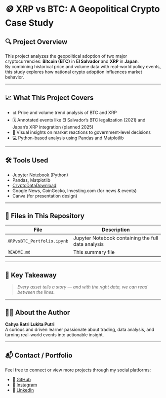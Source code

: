 # 🪙 XRP vs BTC: A Geopolitical Crypto Case Study

## 🔍 Project Overview
This project analyzes the geopolitical adoption of two major cryptocurrencies: **Bitcoin (BTC)** in **El Salvador** and **XRP** in **Japan**.  
By combining historical price and volume data with real-world policy events, this study explores how national crypto adoption influences market behavior.

---

## 📈 What This Project Covers
- 📊 Price and volume trend analysis of BTC and XRP  
- 🗓️ Annotated events like El Salvador’s BTC legalization (2021) and Japan’s XRP integration (planned 2025)  
- 🧠 Visual insights on market reactions to government-level decisions  
- 💻 Python-based analysis using Pandas and Matplotlib

---

## 🛠️ Tools Used
- Jupyter Notebook (Python)
- Pandas, Matplotlib
- [CryptoDataDownload](https://www.cryptodatadownload.com/)
- Google News, CoinGecko, Investing.com (for news & events)
- Canva (for presentation design)

---

## 📂 Files in This Repository
| File | Description |
|------|-------------|
| `XRPvsBTC_Portfolio.ipynb` | Jupyter Notebook containing the full data analysis |
| `README.md` | This summary file |

---

## 📌 Key Takeaway
> *Every asset tells a story — and with the right data, we can read between the lines.*

---

## 👩‍💻 About the Author
**Cahya Ratri Lukita Putri**  
A curious and driven learner passionate about trading, data analysis, and turning real-world events into actionable insight.

---

## 📬 Contact / Portfolio

Feel free to connect or view more projects through my social platforms:

- 🐙 [GitHub](https://github.com/cacastudymarket)
- 📸 [Instagram](https://instagram.com/cahyaratry__)
- 💼 [LinkedIn](https://linkedin.com/in/cahyaratrilukitaputri)
